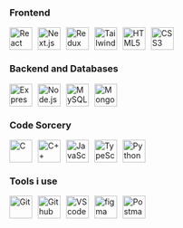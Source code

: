### Frontend
<div style="display: flex; flex-direction: row; align-items: center;">
  <img src="https://skillicons.dev/icons?i=react" alt="React" width="40" height="40" style="margin-right: 10px;" />
  <img src="https://skillicons.dev/icons?i=nextjs" alt="Next.js" width="40" height="40" style="margin-right: 10px;" />
  <img src="https://skillicons.dev/icons?i=redux" alt="Redux" width="40" height="40" style="margin-right: 10px;" />
  <img src="https://skillicons.dev/icons?i=tailwind" alt="TailwindCSS" width="40" height="40" style="margin-right: 10px;" />
  <img src="https://skillicons.dev/icons?i=html" alt="HTML5" width="40" height="40" style="margin-right: 10px;" />
  <img src="https://skillicons.dev/icons?i=css" alt="CSS3" width="40" height="40" style="margin-right: 10px;" />
</div>

### Backend and Databases
<div style="display: flex; flex-direction: row; align-items: center;">
  <img src="https://skillicons.dev/icons?i=express" alt="Express.js" width="40" height="40" style="margin-right: 10px;" />
  <img src="https://skillicons.dev/icons?i=nodejs" alt="Node.js" width="40" height="40" style="margin-right: 10px;" />
  <img src="https://skillicons.dev/icons?i=mysql" alt="MySQL" width="40" height="40" style="margin-right: 10px;" />
<!--   <img src="https://skillicons.dev/icons?i=prisma" alt="Prisma" width="40" height="40" style="margin-right: 10px;" /> -->
<!--   <img src="https://skillicons.dev/icons?i=rabbitmq" alt="RabbitMQ" width="40" height="40" style="margin-right: 10px;" /> -->
  <img src="https://skillicons.dev/icons?i=mongodb" alt="MongoDB" width="40" height="40" style="margin-right: 10px;" />
<!--   <img src="https://skillicons.dev/icons?i=postgres" alt="PostgreSQL" width="40" height="40" style="margin-right: 10px;" />
  <img src="https://skillicons.dev/icons?i=redis" alt="Redis" width="40" height="40" style="margin-right: 10px;" /> -->
</div>

<!--   <img src="https://skillicons.dev/icons?i=aws" alt="AWS" width="40" height="40" style="margin-right: 10px;" /> -->
<!--   <img src="https://skillicons.dev/icons?i=jenkins" alt="Jenkins" width="40" height="40" style="margin-right: 10px;" /> -->
<!--   <img src="https://skillicons.dev/icons?i=nginx" alt="Nginx" width="40" height="40" style="margin-right: 10px;" /> -->
<!--   <img src="https://skillicons.dev/icons?i=docker" alt="Docker" width="40" height="40" style="margin-right: 10px;" /> -->
<!--   <img src="https://skillicons.dev/icons?i=kubernetes" alt="Kubernetes" width="40" height="40" style="margin-right: 10px;" /> -->

### Code Sorcery
<div style="display: flex; flex-direction: row; align-items: center;">
  <img src="https://skillicons.dev/icons?i=c" alt="C" width="40" height="40" style="margin-right: 10px;" />
  <img src="https://skillicons.dev/icons?i=cpp" alt="C++" width="40" height="40" style="margin-right: 10px;" />
<!--   <img src="https://skillicons.dev/icons?i=java" alt="Java" width="40" height="40" style="margin-right: 10px;" /> -->
  <img src="https://skillicons.dev/icons?i=js" alt="JavaScript" width="40" height="40" style="margin-right: 10px;" />
  <img src="https://skillicons.dev/icons?i=ts" alt="TypeScript" width="40" height="40" style="margin-right: 10px;" />
  <img src="https://skillicons.dev/icons?i=py" alt="Python" width="40" height="40" style="margin-right: 10px;" />
</div>

### Tools i use
<div style="display: flex; flex-direction: row; align-items: center;">
  <img src="https://skillicons.dev/icons?i=git" alt="Git" width="40" height="40" style="margin-right: 10px;" />
  <img src="https://skillicons.dev/icons?i=github" alt="Github" width="40" height="40" style="margin-right: 10px;" />
  <img src="https://skillicons.dev/icons?i=vscode" alt="VS code" width="40" height="40" style="margin-right: 10px;" />
  <img src="https://skillicons.dev/icons?i=figma" alt="figma" width="40" height="40" style="margin-right: 10px;" />
  <img src="https://skillicons.dev/icons?i=postman" alt="Postman" width="40" height="40" style="margin-right: 10px;" />
</div>
